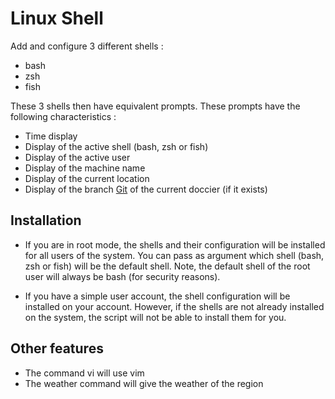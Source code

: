 # Linux Shell

Add and configure 3 different shells : 
- bash
- zsh
- fish

These 3 shells then have equivalent prompts. These prompts have the following characteristics :
- Time display
- Display of the active shell (bash, zsh or fish)
- Display of the active user
- Display of the machine name
- Display of the current location
- Display of the branch [Git](https://git-scm.com/) of the current doccier (if it exists)

## Installation

- If you are in root mode, the shells and their configuration will be installed for all users of the system. You can pass as argument which shell (bash, zsh or fish) will be the default shell. Note, the default shell of the root user will always be bash (for security reasons).

- If you have a simple user account, the shell configuration will be installed on your account. However, if the shells are not already installed on the system, the script will not be able to install them for you.

## Other features

- The command vi will use vim
- The weather command will give the weather of the region